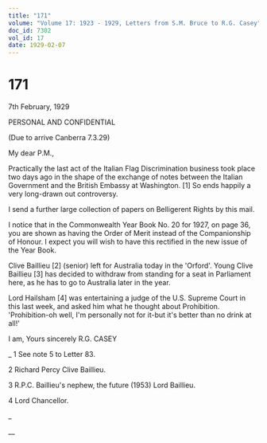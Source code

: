 ```yaml
---
title: "171"
volume: "Volume 17: 1923 - 1929, Letters from S.M. Bruce to R.G. Casey"
doc_id: 7302
vol_id: 17
date: 1929-02-07
---
```


# 171

7th February, 1929

PERSONAL AND CONFIDENTIAL

(Due to arrive Canberra 7.3.29)

My dear P.M.,

Practically the last act of the Italian Flag Discrimination business took place two days ago in the shape of the exchange of notes between the Italian Government and the British Embassy at Washington. [1] So ends happily a very long-drawn out controversy.

I send a further large collection of papers on Belligerent Rights by this mail.

I notice that in the Commonwealth Year Book No. 20 for 1927, on page 36, you are shown as having the Order of Merit instead of the Companionship of Honour. I expect you will wish to have this rectified in the new issue of the Year Book.

Clive Baillieu [2] (senior) left for Australia today in the 'Orford'. Young Clive Baillieu [3] has decided to withdraw from standing for a seat in Parliament here, as he has to go to Australia later in the year.

Lord Hailsham [4] was entertaining a judge of the U.S. Supreme Court in this last week, and asked him what he thought about Prohibition. 'Prohibition-oh well, I'm personally not for it-but it's better than no drink at all!'

I am, Yours sincerely R.G. CASEY 

_ 1 See note 5 to Letter 83.

2 Richard Percy Clive Baillieu.

3 R.P.C. Baillieu's nephew, the future (1953) Lord Baillieu.

4 Lord Chancellor.

_

__
